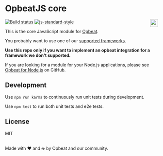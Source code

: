 # OpbeatJS core

[![Build status](https://travis-ci.org/opbeat/opbeat-js-core.svg?branch=master)](https://travis-ci.org/opbeat/opbeat-js-core)
[![js-standard-style](https://img.shields.io/badge/code%20style-standard-brightgreen.svg?style=flat)](https://github.com/feross/standard)
<a href="https://opbeat.com" title="Opbeat"><img src="http://opbeat-brand-assets.s3-website-us-east-1.amazonaws.com/svg/logo/logo.svg" align="right" height="25px"></a>


This is the core JavaScript module for [Opbeat](https://opbeat.com). 

You probably want to use one of our [supported frameworks](https://opbeat.com/docs/topics/javascript/).

**Use this repo only if you want to implement an opbeat integration for a framework we don't supported.**

If you are looking for a module for your Node.js applications, please see [Opbeat for Node.js](https://github.com/opbeat/opbeat-node) on GitHub.

## Development

Use `npm run karma` to continuously run unit tests during development.

Use `npm test` to run both unit tests and e2e tests.


## License
MIT

<br>Made with ♥️ and ☕️ by Opbeat and our community.